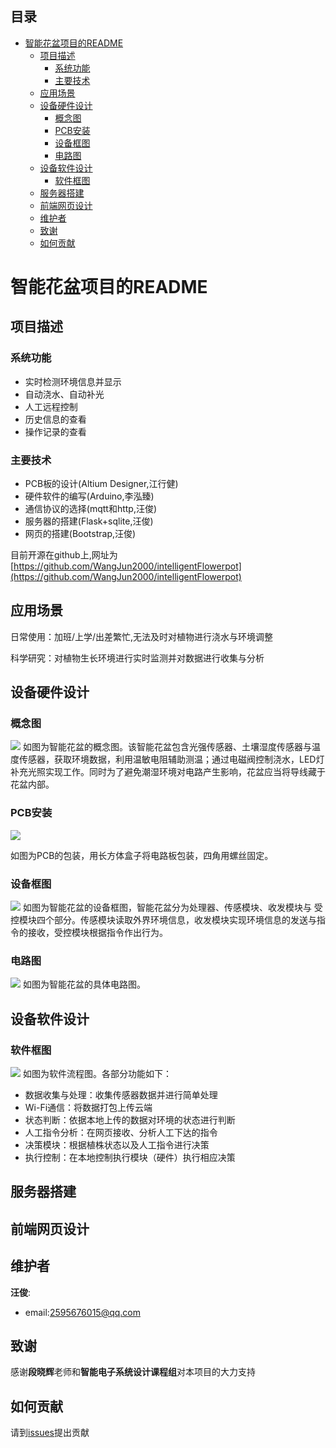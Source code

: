## 目录


- [智能花盆项目的README](#智能花盆项目的readme)
  - [项目描述](#项目描述)
    - [系统功能](#系统功能)
    - [主要技术](#主要技术)
  - [应用场景](#应用场景)
  - [设备硬件设计](#设备硬件设计)
    - [概念图](#概念图)
    - [PCB安装](#pcb安装)
    - [设备框图](#设备框图)
    - [电路图](#电路图)
  - [设备软件设计](#设备软件设计)
    - [软件框图](#软件框图)
  - [服务器搭建](#服务器搭建)
  - [前端网页设计](#前端网页设计)
  - [维护者](#维护者)
  - [致谢](#致谢)
  - [如何贡献](#如何贡献)
# 智能花盆项目的README

## 项目描述

### 系统功能

+ 实时检测环境信息并显示
+ 自动浇水、自动补光
+ 人工远程控制
+ 历史信息的查看
+ 操作记录的查看
  
### 主要技术  

+ PCB板的设计(Altium Designer,江行健)
+ 硬件软件的编写(Arduino,李泓臻)
+ 通信协议的选择(mqtt和http,汪俊)
+ 服务器的搭建(Flask+sqlite,汪俊)
+ 网页的搭建(Bootstrap,汪俊)

目前开源在github上,网址为[https://github.com/WangJun2000/intelligentFlowerpot](https://github.com/WangJun2000/intelligentFlowerpot)

## 应用场景
日常使用：加班/上学/出差繁忙,无法及时对植物进行浇水与环境调整

科学研究：对植物生长环境进行实时监测并对数据进行收集与分析



## 设备硬件设计

### 概念图

![](screenshots/花盆概念图.jpg)
如图为智能花盆的概念图。该智能花盆包含光强传感器、土壤湿度传感器与温度传感器，获取环境数据，利用温敏电阻辅助测温；通过电磁阀控制浇水，LED灯补充光照实现工作。同时为了避免潮湿环境对电路产生影响，花盆应当将导线藏于花盆内部。

### PCB安装

![](screenshots/PCB安装图.jpg)

如图为PCB的包装，用长方体盒子将电路板包装，四角用螺丝固定。

### 设备框图
![](screenshots/设备框图.jpg)
如图为智能花盆的设备框图，智能花盆分为处理器、传感模块、收发模块与
受控模块四个部分。传感模块读取外界环境信息，收发模块实现环境信息的发送与指令的接收，受控模块根据指令作出行为。

### 电路图
![](screenshots/PCB电路图.png)
如图为智能花盆的具体电路图。

##  设备软件设计

### 软件框图

![](screenshots/软件框图.png)
如图为软件流程图。各部分功能如下：

+ 数据收集与处理：收集传感器数据并进行简单处理
+ Wi-Fi通信：将数据打包上传云端
+ 状态判断：依据本地上传的数据对环境的状态进行判断
+ 人工指令分析：在网页接收、分析人工下达的指令
+ 决策模块：根据植株状态以及人工指令进行决策
+ 执行控制：在本地控制执行模块（硬件）执行相应决策


## 服务器搭建

## 前端网页设计



## 维护者
**汪俊**:
+ email:2595676015@qq.com


## 致谢
感谢**段晓辉**老师和**智能电子系统设计课程组**对本项目的大力支持

## 如何贡献
请到[issues](https://github.com/WangJun2000/intelligentFlowerpot/issues)提出贡献

